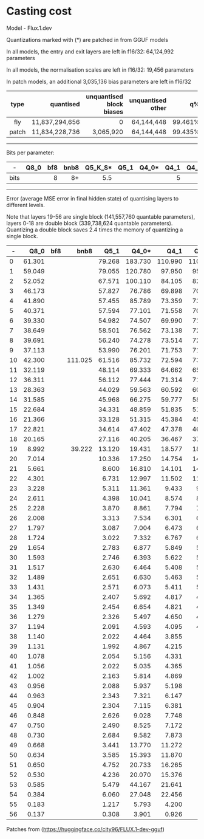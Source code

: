 # Casting cost


Model - Flux.1.dev

Quantizations marked with (*) are patched in from GGUF models

In all models, the entry and exit layers are left in f16/32: 64,124,992 parameters

In all models, the normalisation scales are left in f16/32: 19,456 parameters

In patch models, an additional 3,035,136 bias parameters are left in f16/32

|type|quantised|unquantised block biases|unquantised other|q%|
|:-:|-:|-:|-:|-:|
|fly|11,837,294,656|0|64,144,448|99.461%|
|patch|11,834,228,736|3,065,920|64,144,448|99.435%|

---

Bits per parameter:

|-|Q8_0|bf8|bnb8|Q5_K_S*|Q5_1|Q4_0*|Q4_1|Q4_1*|Q4_K_S*|bnbFP4|bnbNF4|Q3_K_S*|Q2_K*|
|-|-:|-:|-:|-:|-:|-:|-:|-:|-:|-:|-:|-:|-:|
|bits||8|8+|5.5|||5|5|4.5|4+|4+||2.625|

---

Error (average MSE error in final hidden state) of quantising layers to different levels.

Note that layers 19-56 are single block (141,557,760 quantable parameters), 
layers 0-18 are double block (339,738,624 quantable parameters). Quantizing a double
block saves 2.4 times the memory of quantizing a single block.


|-|Q8_0|bf8|bnb8|Q5_1|Q4_0*|Q4_1|Q4_1*|Q4_K_S*|bnbFP4|bnbNF4|Q3_K_S*|Q2_K*|
|-|-:|-:|-:|-:|-:|-:|-:|-:|-:|-:|-:|-:|
|0| 61.301||| 79.268|183.730|110.990|110.960||||331.730|652.650|
|1| 59.049||| 79.055|120.780| 97.950| 95.388||||168.660|315.610|
|2| 52.052||| 67.571|100.110| 84.105| 82.944||||155.940|252.350|
|3| 46.173||| 57.827| 76.786| 69.898| 70.468||||113.890|173.610|
|4| 41.890||| 57.455| 85.789| 73.359| 73.093||||123.710|173.780|
|5| 40.371||| 57.594| 77.101| 71.558| 70.572||||105.310|167.140|
|6| 39.330||| 54.982| 74.507| 69.990| 71.033|||| 99.927|171.260|
|7| 38.649||| 58.501| 76.562| 73.138| 72.548||||112.250|187.250|
|8| 39.691||| 56.240| 74.278| 73.514| 72.145||||104.670|176.220|
|9| 37.113||| 53.990| 76.201| 71.753| 71.266||||103.180|192.610|
|10| 42.300||111.025| 61.516| 85.732| 72.594| 73.166|| 94.858| 86.440|110.230|165.180|
|11| 32.119||| 48.114| 69.333| 64.662| 65.347|||| 97.697|162.110|
|12| 36.311||| 56.112| 77.444| 71.314| 71.348|||| 99.562|139.030|
|13| 28.363||| 44.029| 59.563| 60.592| 60.293|||| 93.597|144.570|
|14| 31.585||| 45.968| 66.275| 59.777| 58.976|||| 88.855|131.790|
|15| 22.684||| 34.331| 48.859| 51.835| 51.816|||| 72.874|129.310|
|16| 21.366||| 33.128| 51.315| 45.384| 45.695|||| 69.755|130.860|
|17| 22.821||| 34.614| 47.402| 47.378| 46.264|||| 71.642|147.760|
|18| 20.165||| 27.116| 40.205| 36.467| 37.402|||| 64.070|204.030|
|19|  8.992|| 39.222| 13.120| 19.431| 18.577| 18.433|| 26.529| 21.028| 32.293| 66.051|
|20|  7.014||| 10.336| 17.250| 14.754| 14.848|||| 27.637| 61.560|
|21|  5.661|||  8.600| 16.810| 14.101| 14.082|||| 29.931| 66.440|
|22|  4.301|||  6.731| 12.997| 11.502| 11.452|||| 29.641| 65.479|
|23|  3.228|||  5.311| 11.361|  9.433|  9.434|||| 22.168| 57.911|
|24|  2.611|||  4.398| 10.041|  8.574|  8.444|||| 25.752| 55.281|
|25|  2.228|||  3.870|  8.861|  7.794|  7.672|||| 20.823| 53.874|
|26|  2.008|||  3.313|  7.534|  6.301|  6.298|||| 17.519| 50.330|
|27|  1.797|||  3.087|  7.004|  6.473|  6.466|||| 17.471| 51.741|
|28|  1.724|||  3.022|  7.332|  6.767|  6.749|||| 17.565| 52.947|
|29|  1.654|||  2.783|  6.877|  5.849|  5.839|||| 16.025| 51.009|
|30|  1.593|||  2.746|  6.393|  5.622|  5.601|||| 15.292| 49.979|
|31|  1.517|||  2.630|  6.464|  5.408|  5.358|||| 15.007| 53.374|
|32|  1.489|||  2.651|  6.630|  5.463|  5.453|||| 16.677| 51.676|
|33|  1.431|||  2.571|  6.073|  5.411|  5.441|||| 15.490| 51.304|
|34|  1.365|||  2.407|  5.692|  4.817|  4.817|||| 13.118| 47.748|
|35|  1.349|||  2.454|  6.654|  4.821|  4.798|||| 14.165| 44.308|
|36|  1.279|||  2.326|  5.497|  4.650|  4.646|||| 14.435| 43.085|
|37|  1.194|||  2.091|  4.593|  4.095|  4.085|||| 10.838| 37.062|
|38|  1.140|||  2.022|  4.464|  3.855||||| 11.213| 37.229|
|39|  1.131|||  1.992|  4.867|  4.215||||| 10.457| 36.870|
|40|  1.078|||  2.054|  5.156|  4.331||||| 12.249| 42.524|
|41|  1.056|||  2.022|  5.035|  4.365||||| 12.288| 45.209|
|42|  1.002|||  2.163|  5.814|  4.869||||| 15.131| 53.958|
|43|  0.956|||  2.088|  5.937|  5.198||||| 15.065| 57.444|
|44|  0.963|||  2.343|  7.321|  6.147||||| 19.369| 68.677|
|45|  0.904|||  2.304|  7.115|  6.381||||| 18.907| 70.569|
|46|  0.848|||  2.626|  9.028|  7.748||||| 24.860| 93.890|
|47|  0.750|||  2.490|  8.525|  7.172||||| 26.381| 97.773|
|48|  0.730|||  2.684|  9.582|  7.873||||| 30.304|115.310|
|49|  0.668|||  3.441| 13.770| 11.272||||| 39.521|156.840|
|50|  0.634|||  3.585| 15.393| 11.870||||| 42.105|172.190|
|51|  0.650|||  4.752| 20.733| 16.265||||| 64.784|236.590|
|52|  0.530|||  4.236| 20.070| 15.376||||| 55.817|223.320|
|53|  0.585|||  5.479| 44.167| 21.641|||||119.310|355.650|
|54|  0.384|||  6.060| 27.048| 22.456||||| 92.537|322.560|
|55|  0.183|||  1.217|  5.793|  4.200||||| 19.676| 62.069|
|56|  0.137|||  0.308|  3.901|  0.926||||| 19.450| 74.913|

Patches from (https://huggingface.co/city96/FLUX.1-dev-gguf)

